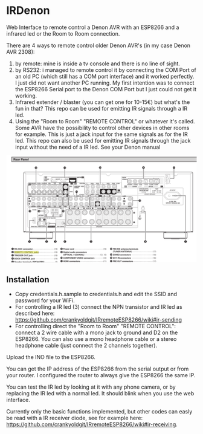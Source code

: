 # IRDenon
Web Interface to remote control a Denon AVR with an ESP8266 and a infrared led or the Room to Room connection.

There are 4 ways to remote control older Denon AVR's (in my case Denon AVR 2308):
1. by remote: mine is inside a tv console and there is no line of sight.
2. by RS232: i managed to remote control it by connecting the COM Port of an old PC (which still has a COM port interface) and it worked perfectly. I just did not want another PC running. My first intention was to connect the ESP8266 Serial port to the Denon COM Port but I just could not get it working.
3. Infrared extender / blaster (you can get one for 10-15€) but what's the fun in that? This repo can be used for emitting IR signals through a IR led.
4. Using the "Room to Room" "REMOTE CONTROL" or whatever it's called. Some AVR have the possibility to control other devices in other rooms for example. This is just a jack input for the same signals as for the IR led. This repo can also be used for emitting IR signals through the jack input without the need of a IR led. See your Denon manual

![denon rear](images/denon-rear.PNG)


## Installation
- Copy credentials.h.sample to credentials.h and edit the SSID and password for your WiFi.
- For controlling a IR led (3) connect the NPN transistor and IR led as described here:
https://github.com/crankyoldgit/IRremoteESP8266/wiki#ir-sending
- For controlling direct the "Room to Room" "REMOTE CONTROL": connect a 2 wire cable with a mono jack to ground and D2 on the ESP8266. You can also use a mono headphone cable or a stereo headphone cable (just connect the 2 channels together).

Upload the INO file to the ESP8266.

You can get the IP address of the ESP8266 from the serial output or from your router. I configured the router to always give the ESP8266 the same IP.

You can test the IR led by looking at it with any phone camera, or by replacing the IR led with a normal led. It should blink when you use the web interface.

Currently only the basic functions implemented, but other codes can easly be read with a IR receiver diode, see for example here: https://github.com/crankyoldgit/IRremoteESP8266/wiki#ir-receiving.